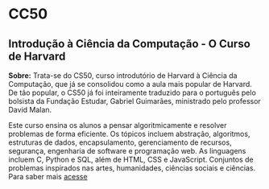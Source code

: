 # CC50
##  Introdução à Ciência da Computação - O Curso de Harvard

**Sobre:** Trata-se do CS50, curso introdutório de Harvard à Ciência da Computação, que já se consolidou como a aula mais popular de Harvard. De tão popular, o CS50 já foi inteiramente traduzido para o português pelo bolsista da Fundação Estudar, Gabriel Guimarães, ministrado pelo professor David Malan.

Este curso ensina os alunos a pensar algoritmicamente e resolver problemas de forma eficiente. Os tópicos incluem abstração, algoritmos, estruturas de dados, encapsulamento, gerenciamento de recursos, segurança, engenharia de software e programação web. As linguagens incluem C, Python e SQL, além de HTML, CSS e JavaScript. Conjuntos de problemas inspirados nas artes, humanidades, ciências sociais e ciências. Para saber mais [acesse](https://cs50.harvard.edu/x/2022/)
